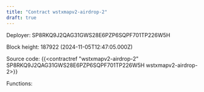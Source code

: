 ```yaml
---
title: "Contract wstxmapv2-airdrop-2"
draft: true
---
```

Deployer: SP8RKQ9J2QAG31GWS28E6PZP6SQPF701TP226W5H


 



Block height: 187922 (2024-11-05T12:47:05.000Z)

Source code: {{<contractref "wstxmapv2-airdrop-2" SP8RKQ9J2QAG31GWS28E6PZP6SQPF701TP226W5H wstxmapv2-airdrop-2>}}

Functions:


